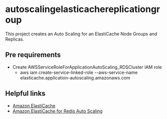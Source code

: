 # autoscalingelasticachereplicationgroup

This project creates an Auto Scaling for an ElastiCache Node Groups and Replicas.

## Pre requirements

- Create AWSServiceRoleForApplicationAutoScaling_RDSCluster IAM role
    - aws iam create-service-linked-role --aws-service-name elasticache.application-autoscaling.amazonaws.com

## Helpful links

- [Amazon ElastiCache][1]
- [Amazon ElastiCache for Redis Auto Scaling][2]

[1]: https://aws.amazon.com/elasticache/?nc1=h_ls
[2]: https://aws.amazon.com/elasticache/redis/auto-scaling/